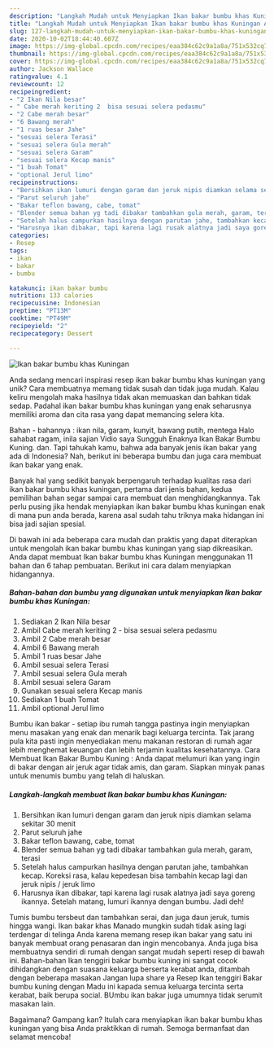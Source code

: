 ```yaml
---
description: "Langkah Mudah untuk Menyiapkan Ikan bakar bumbu khas Kuningan Anti Gagal"
title: "Langkah Mudah untuk Menyiapkan Ikan bakar bumbu khas Kuningan Anti Gagal"
slug: 127-langkah-mudah-untuk-menyiapkan-ikan-bakar-bumbu-khas-kuningan-anti-gagal
date: 2020-10-02T18:44:40.607Z
image: https://img-global.cpcdn.com/recipes/eaa384c62c9a1a8a/751x532cq70/ikan-bakar-bumbu-khas-kuningan-foto-resep-utama.jpg
thumbnail: https://img-global.cpcdn.com/recipes/eaa384c62c9a1a8a/751x532cq70/ikan-bakar-bumbu-khas-kuningan-foto-resep-utama.jpg
cover: https://img-global.cpcdn.com/recipes/eaa384c62c9a1a8a/751x532cq70/ikan-bakar-bumbu-khas-kuningan-foto-resep-utama.jpg
author: Jackson Wallace
ratingvalue: 4.1
reviewcount: 12
recipeingredient:
- "2 Ikan Nila besar"
- " Cabe merah keriting 2  bisa sesuai selera pedasmu"
- "2 Cabe merah besar"
- "6 Bawang merah"
- "1 ruas besar Jahe"
- "sesuai selera Terasi"
- "sesuai selera Gula merah"
- "sesuai selera Garam"
- "sesuai selera Kecap manis"
- "1 buah Tomat"
- "optional Jerul limo"
recipeinstructions:
- "Bersihkan ikan lumuri dengan garam dan jeruk nipis diamkan selama sekitar 30 menit"
- "Parut seluruh jahe"
- "Bakar teflon bawang, cabe, tomat"
- "Blender semua bahan yg tadi dibakar tambahkan gula merah, garam, terasi"
- "Setelah halus campurkan hasilnya dengan parutan jahe, tambahkan kecap. Koreksi rasa, kalau kepedesan bisa tambahin kecap lagi dan jeruk nipis / jeruk limo"
- "Harusnya ikan dibakar, tapi karena lagi rusak alatnya jadi saya goreng ikannya. Setelah matang, lumuri ikannya dengan bumbu. Jadi deh!"
categories:
- Resep
tags:
- ikan
- bakar
- bumbu

katakunci: ikan bakar bumbu 
nutrition: 133 calories
recipecuisine: Indonesian
preptime: "PT13M"
cooktime: "PT49M"
recipeyield: "2"
recipecategory: Dessert

---
```



![Ikan bakar bumbu khas Kuningan](https://img-global.cpcdn.com/recipes/eaa384c62c9a1a8a/751x532cq70/ikan-bakar-bumbu-khas-kuningan-foto-resep-utama.jpg)

Anda sedang mencari inspirasi resep ikan bakar bumbu khas kuningan yang unik? Cara membuatnya memang tidak susah dan tidak juga mudah. Kalau keliru mengolah maka hasilnya tidak akan memuaskan dan bahkan tidak sedap. Padahal ikan bakar bumbu khas kuningan yang enak seharusnya memiliki aroma dan cita rasa yang dapat memancing selera kita.

Bahan - bahannya : ikan nila, garam, kunyit, bawang putih, mentega Halo sahabat ragam, inila sajian Vidio saya Sungguh Enaknya Ikan Bakar Bumbu Kuning. dan. Tapi tahukah kamu, bahwa ada banyak jenis ikan bakar yang ada di Indonesia? Nah, berikut ini beberapa bumbu dan juga cara membuat ikan bakar yang enak.

Banyak hal yang sedikit banyak berpengaruh terhadap kualitas rasa dari ikan bakar bumbu khas kuningan, pertama dari jenis bahan, kedua pemilihan bahan segar sampai cara membuat dan menghidangkannya. Tak perlu pusing jika hendak menyiapkan ikan bakar bumbu khas kuningan enak di mana pun anda berada, karena asal sudah tahu triknya maka hidangan ini bisa jadi sajian spesial.


Di bawah ini ada beberapa cara mudah dan praktis yang dapat diterapkan untuk mengolah ikan bakar bumbu khas kuningan yang siap dikreasikan. Anda dapat membuat Ikan bakar bumbu khas Kuningan menggunakan 11 bahan dan 6 tahap pembuatan. Berikut ini cara dalam menyiapkan hidangannya.

<!--inarticleads1-->

##### Bahan-bahan dan bumbu yang digunakan untuk menyiapkan Ikan bakar bumbu khas Kuningan:

1. Sediakan 2 Ikan Nila besar
1. Ambil  Cabe merah keriting 2 - bisa sesuai selera pedasmu
1. Ambil 2 Cabe merah besar
1. Ambil 6 Bawang merah
1. Ambil 1 ruas besar Jahe
1. Ambil sesuai selera Terasi
1. Ambil sesuai selera Gula merah
1. Ambil sesuai selera Garam
1. Gunakan sesuai selera Kecap manis
1. Sediakan 1 buah Tomat
1. Ambil optional Jerul limo


Bumbu ikan bakar - setiap ibu rumah tangga pastinya ingin menyiapkan menu masakan yang enak dan menarik bagi keluarga tercinta. Tak jarang pula kita pasti ingin menyediakan menu makanan restoran di rumah agar lebih menghemat keuangan dan lebih terjamin kualitas kesehatannya. Cara Membuat Ikan Bakar Bumbu Kuning : Anda dapat melumuri ikan yang ingin di bakar dengan air jeruk agar tidak amis, dan garam. Siapkan minyak panas untuk menumis bumbu yang telah di haluskan. 

<!--inarticleads2-->

##### Langkah-langkah membuat Ikan bakar bumbu khas Kuningan:

1. Bersihkan ikan lumuri dengan garam dan jeruk nipis diamkan selama sekitar 30 menit
1. Parut seluruh jahe
1. Bakar teflon bawang, cabe, tomat
1. Blender semua bahan yg tadi dibakar tambahkan gula merah, garam, terasi
1. Setelah halus campurkan hasilnya dengan parutan jahe, tambahkan kecap. Koreksi rasa, kalau kepedesan bisa tambahin kecap lagi dan jeruk nipis / jeruk limo
1. Harusnya ikan dibakar, tapi karena lagi rusak alatnya jadi saya goreng ikannya. Setelah matang, lumuri ikannya dengan bumbu. Jadi deh!


Tumis bumbu tersbeut dan tambahkan serai, dan juga daun jeruk, tumis hingga wangi. Ikan bakar khas Manado mungkin sudah tidak asing lagi terdengar di telinga Anda karena memang resep ikan bakar yang satu ini banyak membuat orang penasaran dan ingin mencobanya. Anda juga bisa membuatnya sendiri di rumah dengan sangat mudah seperti resep di bawah ini. Bahan-bahan Ikan tenggiri bakar bumbu kuning ini sangat cocok dihidangkan dengan suasana keluarga berserta kerabat anda, ditambah dengan beberapa masakan Jangan lupa share ya Resep Ikan tenggiri Bakar bumbu kuning dengan Madu ini kapada semua keluarga tercinta serta kerabat, baik berupa social. BUmbu ikan bakar juga umumnya tidak serumit masakan lain. 

Bagaimana? Gampang kan? Itulah cara menyiapkan ikan bakar bumbu khas kuningan yang bisa Anda praktikkan di rumah. Semoga bermanfaat dan selamat mencoba!
